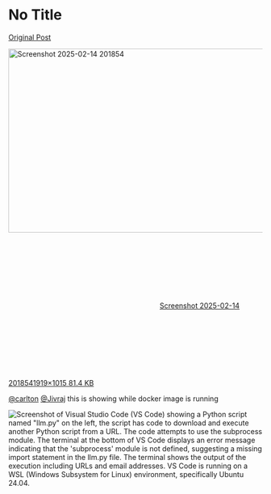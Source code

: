 # No Title

[Original Post](https://discourse.onlinedegree.iitm.ac.in/t/164277/305)

<p><div class="lightbox-wrapper"><a class="lightbox" href="https://europe1.discourse-cdn.com/flex013/uploads/iitm/original/3X/3/d/3dacf2bf3fd48309342a483aeb249f46faf1dc55.png" data-download-href="/uploads/short-url/8NBFgsDIDQ14khxWKQTblBAyfUV.png?dl=1" title="Screenshot 2025-02-14 201854" rel="noopener nofollow ugc"><img src="https://europe1.discourse-cdn.com/flex013/uploads/iitm/optimized/3X/3/d/3dacf2bf3fd48309342a483aeb249f46faf1dc55_2_690x364.png" alt="Screenshot 2025-02-14 201854" data-base62-sha1="8NBFgsDIDQ14khxWKQTblBAyfUV" width="690" height="364" srcset="https://europe1.discourse-cdn.com/flex013/uploads/iitm/optimized/3X/3/d/3dacf2bf3fd48309342a483aeb249f46faf1dc55_2_690x364.png, https://europe1.discourse-cdn.com/flex013/uploads/iitm/optimized/3X/3/d/3dacf2bf3fd48309342a483aeb249f46faf1dc55_2_1035x546.png 1.5x, https://europe1.discourse-cdn.com/flex013/uploads/iitm/optimized/3X/3/d/3dacf2bf3fd48309342a483aeb249f46faf1dc55_2_1380x728.png 2x" data-dominant-color="212121"><div class="meta"><svg class="fa d-icon d-icon-far-image svg-icon" aria-hidden="true"><use href="#far-image"></use></svg><span class="filename">Screenshot 2025-02-14 201854</span><span class="informations">1919×1015 81.4 KB</span><svg class="fa d-icon d-icon-discourse-expand svg-icon" aria-hidden="true"><use href="#discourse-expand"></use></svg></div></a></div></p>
<p><a class="mention" href="/u/carlton">@carlton</a> <a class="mention" href="/u/jivraj">@Jivraj</a> this is showing while docker image is running</p>

![Screenshot of Visual Studio Code (VS Code) showing a Python script named "llm.py" on the left, the script has code to download and execute another Python script from a URL. The code attempts to use the subprocess module. The terminal at the bottom of VS Code displays an error message indicating that the 'subprocess' module is not defined, suggesting a missing import statement in the llm.py file. The terminal shows the output of the execution including URLs and email addresses. VS Code is running on a WSL (Windows Subsystem for Linux) environment, specifically Ubuntu 24.04.](https://europe1.discourse-cdn.com/flex013/uploads/iitm/optimized/3X/3/d/3dacf2bf3fd48309342a483aeb249f46faf1dc55_2_690x364.png)
